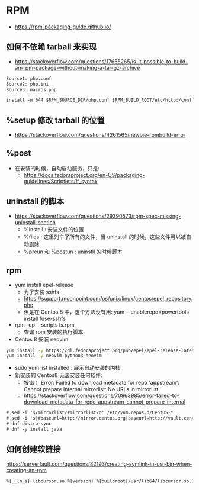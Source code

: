# RPM

- https://rpm-packaging-guide.github.io/

## 如何不依赖 tarball 来实现
- https://stackoverflow.com/questions/17655265/is-it-possible-to-build-an-rpm-package-without-making-a-tar-gz-archive

```txt
Source1: php.conf
Source2: php.ini
Source3: macros.php

install -m 644 $RPM_SOURCE_DIR/php.conf $RPM_BUILD_ROOT/etc/httpd/conf.d
```

## %setup 修改 tarball 的位置
- https://stackoverflow.com/questions/4261565/newbie-rpmbuild-error

## %post
- 在安装的时候，自动启动服务，只是:
  - https://docs.fedoraproject.org/en-US/packaging-guidelines/Scriptlets/#_syntax

## uninstall 的脚本

- https://stackoverflow.com/questions/29390573/rpm-spec-missing-uninstall-section
  - %install : 安装文件的位置
  - %files : 这里列举了所有的文件，当 uninstall 的时候，这些文件可以被自动删除
  - %preun 和 %postun : uninstll 的时候脚本

## rpm
- yum install epel-release
  - 为了安装 sshfs
  - https://support.moonpoint.com/os/unix/linux/centos/epel_repository.php
  - 但是在 Centos 8 中，这个方法没有用: yum --enablerepo=powertools install fuse-sshfs
- rpm -qp --scripts ls.rpm
  - 查询 rpm 安装的执行脚本
- Centos 8 安装 neovim
```sh
yum install -y https://dl.fedoraproject.org/pub/epel/epel-release-latest-8.noarch.rpm
yum install -y neovim python3-neovim
```

- sudo yum list installed : 展示自动安装的内核
- 新安装的 Centos8 无法安装任何软件:
  - 报错： Error: Failed to download metadata for repo 'appstream': Cannot prepare internal mirrorlist: No URLs in mirrorlist
  - https://stackoverflow.com/questions/70963985/error-failed-to-download-metadata-for-repo-appstream-cannot-prepare-internal
```txt
# sed -i 's/mirrorlist/#mirrorlist/g' /etc/yum.repos.d/CentOS-*
# sed -i 's|#baseurl=http://mirror.centos.org|baseurl=http://vault.centos.org|g' /etc/yum.repos.d/CentOS-*
# dnf distro-sync
# dnf -y install java
```

## 如何创建软链接
https://serverfault.com/questions/82193/creating-symlink-in-usr-bin-when-creating-an-rpm

```txt
%{__ln_s} libcursor.so.%{version} %{buildroot}/usr/lib64/libcursor.so.1
```
